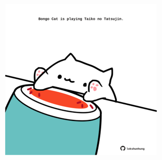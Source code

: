 <!-- built at 28/07/2024, 07:00:37 UTC -->
<p align="center">
  <img width="500" height="500" src="./ReadmeImage.svg">
</p>
